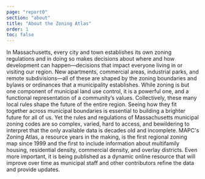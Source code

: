 ```yaml
---
page: "report0"
section: "about"
title: "About the Zoning Atlas"
order: 1
toc: false
---
```

In Massachusetts, every city and town establishes its own zoning regulations and in doing so makes decisions about where and how development can happen—decisions that impact everyone living in or visiting our region. New apartments, commercial areas, industrial parks, and remote subdivisions—all of these are shaped by the zoning boundaries and bylaws or ordinances that a municipality establishes. While zoning is but one component of municipal land use control, it is a powerful one, and a functional representation of a community’s values. Collectively, these many local rules shape the future of the entire region. Seeing how they fit together across municipal boundaries is essential to building a brighter future for all of us. Yet the rules and regulations of Massachusetts municipal zoning codes are so complex, varied, hard to access, and bewildering to interpret that the only available data is decades old and incomplete. MAPC's Zoning Atlas, a resource years in the making, is the first regional zoning map since 1999 and the first to include information about multifamily housing, residential density, commercial density, and overlay districts. Even more important, it is being published as a dynamic online resource that will improve over time as municipal staff and other contributors refine the data and provide updates.